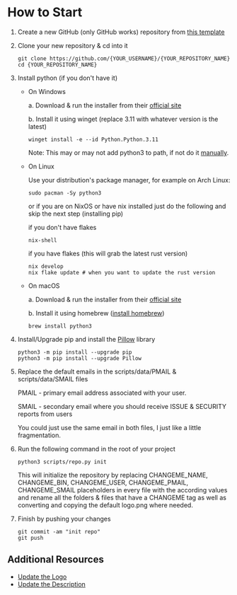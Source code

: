 # How to Start

1. Create a new GitHub (only GitHub works) repository from
   [this template](https://docs.github.com/en/enterprise-cloud@latest/repositories/creating-and-managing-repositories/creating-a-repository-from-a-template#creating-a-repository-from-a-template)

1. Clone your new repository & cd into it

   ```shell
   git clone https://github.com/{YOUR_USERNAME}/{YOUR_REPOSITORY_NAME}
   cd {YOUR_REPOSITORY_NAME}
   ```

1. Install python (if you don't have it)

   - On Windows

     a. Download & run the installer from their
     [official site](https://www.python.org/downloads/windows/)

     b. Install it using winget (replace 3.11 with whatever version is the
     latest)

     ```shell
     winget install -e --id Python.Python.3.11
     ```

     Note: This may or may not add python3 to path, if not do it
     [manually](https://realpython.com/add-python-to-path/).

   - On Linux

     Use your distribution's package manager, for example on Arch Linux:

     ```shell
     sudo pacman -Sy python3
     ```

     or if you are on NixOS or have nix installed just do the following and skip
     the next step (installing pip)

     if you don't have flakes

     ```shell
     nix-shell
     ```

     if you have flakes (this will grab the latest rust version)

     ```shell
     nix develop
     nix flake update # when you want to update the rust version
     ```

   - On macOS

     a. Download & run the installer from their
     [official site](https://www.python.org/downloads/macos/)

     b. Install it using homebrew ([install homebrew](https://brew.sh/))

     ```shell
     brew install python3
     ```

1. Install/Upgrade pip and install the
   [Pillow](https://pypi.org/project/Pillow/) library

   ```shell
   python3 -m pip install --upgrade pip
   python3 -m pip install --upgrade Pillow
   ```

1. Replace the default emails in the scripts/data/PMAIL & scripts/data/SMAIL
   files

   PMAIL - primary email address associated with your user.

   SMAIL - secondary email where you should receive ISSUE & SECURITY reports
   from users

   You could just use the same email in both files, I just like a little
   fragmentation.

1. Run the following command in the root of your project

   ```shell
   python3 scripts/repo.py init
   ```

   This will initialize the repository by replacing CHANGEME_NAME, CHANGEME_BIN,
   CHANGEME_USER, CHANGEME_PMAIL, CHANGEME_SMAIL placeholders in every file with
   the according values and rename all the folders & files that have a CHANGEME
   tag as well as converting and copying the default logo.png where needed.

1. Finish by pushing your changes

   ```shell
   git commit -am "init repo"
   git push
   ```

## Additional Resources

- [Update the Logo](UPDATE_LOGO.md)
- [Update the Description](UPDATE_DESC.md)
